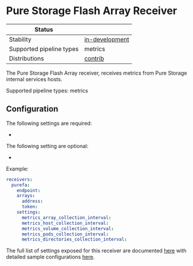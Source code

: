 # Pure Storage Flash Array Receiver

| Status                   |                     |
| ------------------------ |---------------------|
| Stability                | [in-development]    |
| Supported pipeline types | metrics             |
| Distributions            | [contrib]           |

The Pure Storage Flash Array receiver, receives metrics from Pure Storage internal services hosts.

Supported pipeline types: metrics

## Configuration

The following settings are required:

 -  

The following setting are optional:

 - 
 
Example:

```yaml
receivers:
  purefa:
    endpoint:
    arrays:
      address:
      token:
    settings:
      metrics_array_collection_interval:
      metrics_host_collection_interval:
      metrics_volume_collection_interval:
      metrics_pods_collection_interval:
      metrics_directories_collection_interval:
```

The full list of settings exposed for this receiver are documented [here](./config.go)
with detailed sample configurations [here](./testdata/config.yaml).

[in-development]: https://github.com/open-telemetry/opentelemetry-collector#in-development
[contrib]: https://github.com/open-telemetry/opentelemetry-collector-releases/tree/main/distributions/otelcol-contrib
